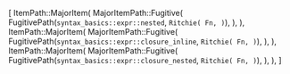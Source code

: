 [
    ItemPath::MajorItem(
        MajorItemPath::Fugitive(
            FugitivePath(`syntax_basics::expr::nested`, `Ritchie(
                Fn,
            )`),
        ),
    ),
    ItemPath::MajorItem(
        MajorItemPath::Fugitive(
            FugitivePath(`syntax_basics::expr::closure_inline`, `Ritchie(
                Fn,
            )`),
        ),
    ),
    ItemPath::MajorItem(
        MajorItemPath::Fugitive(
            FugitivePath(`syntax_basics::expr::closure_nested`, `Ritchie(
                Fn,
            )`),
        ),
    ),
]
